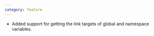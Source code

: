 ```yaml
---
category: feature
---
```

* Added support for getting the link targets of global and namespace variables.
